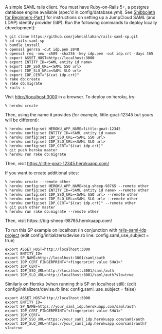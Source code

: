 A simple SAML rails client.  You must have Ruby-on-Rails 5+, a
postgres database engine available (spec'd in config/database.yml).
See [Shibboleth for Beginners-Part
1](https://medium.com/@johnrcallahan/shibboleth-for-beginners-part-1-f8fb59b87fa2)
for instructions on setting up a JumpCloud SAML (and LDAP) identity
provider (IdP).  Run the following commands to deploy locally
(development):

~~~~
% git clone https://github.com/johncallahan/rails-saml-sp.git
% cd rails-saml-sp
% bundle install
% openssl genrsa -out idp.pem 2048
% openssl req -new -x509 -sha256 -key idp.pem -out idp.crt -days 365
% export ASSET_HOST=http://localhost:3000
% export ENTITY_ID=<SAML entity id name>
% export IDP_SSO_URL=<SAML SSO url>
% export IDP_SLO_URL=<SAML SLO url>
% export IDP_CERT="$(cat idp.crt)"
% rake db:create
% rake db:migrate
% rails s
~~~~

Visit [http://localhost:3000](http://localhost:3000/) in a browser.
To deploy on heroku, try:

~~~~
% heroku create
~~~~

Then, using the name it provides (for example, little-goat-12345 but
yours will be different):

~~~~
% heroku config:set HEROKU_APP_NAME=little-goat-12345
% heroku config:set ENTITY_ID=<SAML entity id name>
% heroku config:set IDP_SSO_URL=<SAML SSO url>
% heroku config:set IDP_SLO_URL=<SAML SLO url>
% heroku config:set IDP_CERT="$(cat idp.crt)"
% git push heroku master
% heroku run rake db:migrate
~~~~

Then, visit https://little-goat-12345.herokuapp.com/

If you want to create additional sites:

~~~~
% heroku create --remote other
% heroku config:set HEROKU_APP_NAME=big-sheep-98765 --remote other
% heroku config:set ENTITY_ID=<SAML entity id name> --remote other
% heroku config:set IDP_SSO_URL=<SAML SSO url> --remote other
% heroku config:set IDP_SLO_URL=<SAML SLO url> --remote other
% heroku config:set IDP_CERT="$(cat idp.crt)" --remote other
% git push other master
% heroku run rake db:migrate --remote other
~~~~

Then, visit https:://big-sheep-98765.herokuapp.com/

To run this SP example on localhost (in conjunction with [rails-saml-idp
project](https://github.com/johncallahan/rails-saml-idp)
(edit config/initializers/devise.rb line: config.saml_use_subject = true)

~~~~
export ASSET_HOST=http://localhost:3000
export ENTITY_ID=
export SP_NAME=http://localhost:3001/saml/auth
export IDP_CERT_FINGERPRINT="<fingerprint value SHA1>"
export IDP_CERT=
export IDP_SSO_URL=http://localhost:3001/saml/auth
export IDP_SLO_URL=http://localhost:3001/saml/auth?slo=true
~~~~

Similarly on Heroku (when running this SP on localhost still):
(edit config/initializers/devise.rb line: config.saml_use_subject = false)

~~~~
export ASSET_HOST=http://localhost:3000
export ENTITY_ID=
export SP_NAME=https://your_saml_idp.herokuapp.com/saml/auth
export IDP_CERT_FINGERPRINT="<fingerprint value SHA1>"
export IDP_CERT=
export IDP_SSO_URL=https://your_saml_idp.herokuapp.com/saml/auth
export IDP_SLO_URL=https://your_saml_idp.herokuapp.com/saml/auth?slo=true
~~~~
